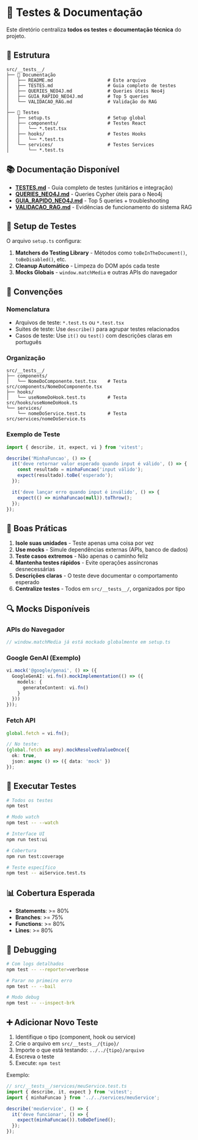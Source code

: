 # 🧪 Testes & Documentação

Este diretório centraliza **todos os testes** e **documentação técnica** do projeto.

## 📁 Estrutura

```
src/__tests__/
├── 📄 Documentação
│   ├── README.md                    # Este arquivo
│   ├── TESTES.md                    # Guia completo de testes
│   ├── QUERIES_NEO4J.md             # Queries úteis Neo4j
│   ├── GUIA_RAPIDO_NEO4J.md         # Top 5 queries
│   └── VALIDACAO_RAG.md             # Validação do RAG
│
├── 🧪 Testes
│   ├── setup.ts                     # Setup global
│   ├── components/                  # Testes React
│   │   └── *.test.tsx
│   ├── hooks/                       # Testes Hooks
│   │   └── *.test.ts
│   └── services/                    # Testes Services
│       └── *.test.ts
```

## 📚 Documentação Disponível

- **[TESTES.md](TESTES.md)** - Guia completo de testes (unitários e integração)
- **[QUERIES_NEO4J.md](QUERIES_NEO4J.md)** - Queries Cypher úteis para o Neo4j
- **[GUIA_RAPIDO_NEO4J.md](GUIA_RAPIDO_NEO4J.md)** - Top 5 queries + troubleshooting
- **[VALIDACAO_RAG.md](VALIDACAO_RAG.md)** - Evidências de funcionamento do sistema RAG

## 🔧 Setup de Testes

O arquivo `setup.ts` configura:

1. **Matchers do Testing Library** - Métodos como `toBeInTheDocument()`, `toBeDisabled()`, etc.
2. **Cleanup Automático** - Limpeza do DOM após cada teste
3. **Mocks Globais** - `window.matchMedia` e outras APIs do navegador

## 📝 Convenções

### Nomenclatura

- Arquivos de teste: `*.test.ts` ou `*.test.tsx`
- Suites de teste: Use `describe()` para agrupar testes relacionados
- Casos de teste: Use `it()` ou `test()` com descrições claras em português

### Organização

```
src/__tests__/
├── components/
│   └── NomeDoComponente.test.tsx    # Testa src/components/NomeDoComponente.tsx
├── hooks/
│   └── useNomeDoHook.test.ts        # Testa src/hooks/useNomeDoHook.ts
└── services/
    └── nomeDoService.test.ts        # Testa src/services/nomeDoService.ts
```

### Exemplo de Teste

```typescript
import { describe, it, expect, vi } from 'vitest';

describe('MinhaFuncao', () => {
  it('deve retornar valor esperado quando input é válido', () => {
    const resultado = minhaFuncao('input válido');
    expect(resultado).toBe('esperado');
  });

  it('deve lançar erro quando input é inválido', () => {
    expect(() => minhaFuncao(null)).toThrow();
  });
});
```

## 🎯 Boas Práticas

1. **Isole suas unidades** - Teste apenas uma coisa por vez
2. **Use mocks** - Simule dependências externas (APIs, banco de dados)
3. **Teste casos extremos** - Não apenas o caminho feliz
4. **Mantenha testes rápidos** - Evite operações assíncronas desnecessárias
5. **Descrições claras** - O teste deve documentar o comportamento esperado
6. **Centralize testes** - Todos em `src/__tests__/`, organizados por tipo

## 🔍 Mocks Disponíveis

### APIs do Navegador

```typescript
// window.matchMedia já está mockado globalmente em setup.ts
```

### Google GenAI (Exemplo)

```typescript
vi.mock('@google/genai', () => ({
  GoogleGenAI: vi.fn().mockImplementation(() => ({
    models: {
      generateContent: vi.fn()
    }
  }))
}));
```

### Fetch API

```typescript
global.fetch = vi.fn();

// No teste:
(global.fetch as any).mockResolvedValueOnce({
  ok: true,
  json: async () => ({ data: 'mock' })
});
```

## 🚀 Executar Testes

```bash
# Todos os testes
npm test

# Modo watch
npm test -- --watch

# Interface UI
npm run test:ui

# Cobertura
npm run test:coverage

# Teste específico
npm test -- aiService.test.ts
```

## 📊 Cobertura Esperada

- **Statements**: >= 80%
- **Branches**: >= 75%  
- **Functions**: >= 80%
- **Lines**: >= 80%

## 🐛 Debugging

```bash
# Com logs detalhados
npm test -- --reporter=verbose

# Parar no primeiro erro
npm test -- --bail

# Modo debug
npm test -- --inspect-brk
```

## ➕ Adicionar Novo Teste

1. Identifique o tipo (component, hook ou service)
2. Crie o arquivo em `src/__tests__/{tipo}/`
3. Importe o que está testando: `../../{tipo}/arquivo`
4. Escreva o teste
5. Execute: `npm test`

Exemplo:
```typescript
// src/__tests__/services/meuService.test.ts
import { describe, it, expect } from 'vitest';
import { minhaFuncao } from '../../services/meuService';

describe('meuService', () => {
  it('deve funcionar', () => {
    expect(minhaFuncao()).toBeDefined();
  });
});
```

